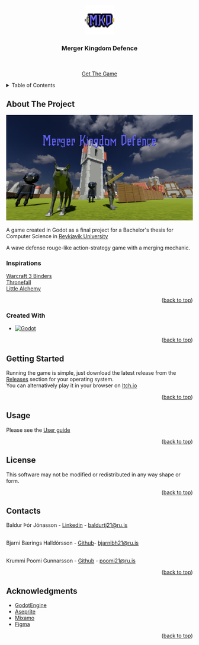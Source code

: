 <a id="readme-top"></a>

<!-- PROJECT LOGO -->
<br />
<div align="center">
  <a href="https://github.com/BaldurThor/Merger-Kingdom-Defence/releases">
    <img src="images/mkd-logo.png" alt="Logo" width="80" height="80">
  </a>

<h3 align="center">Merger Kingdom Defence</h3>

  <p align="center">
    <br />
    <br />
    <a href="https://github.com/BaldurThor/Merger-Kingdom-Defence/releases">Get The Game</a>
  </p>
</div>



<!-- TABLE OF CONTENTS -->
<details>
  <summary>Table of Contents</summary>
  <ol>
    <li>
      <a href="#about-the-project">About The Project</a>
      <ul>
        <li><a href="#inspirations">Inspirations</a></li>
        <li><a href="#created-with">Created With</a></li>
      </ul>
    </li>
    <li>
      <a href="#getting-started">Getting Started</a>
      <ul>
        <li><a href="#prerequisites">Prerequisites</a></li>
        <li><a href="#installation">Installation</a></li>
      </ul>
    </li>
    <li><a href="#usage">Usage</a></li>
    <li><a href="#license">License</a></li>
    <li><a href="#contact">Contact</a></li>
    <li><a href="#acknowledgments">Acknowledgments</a></li>
  </ol>
</details>



<!-- ABOUT THE PROJECT -->
## About The Project

<a href="https://github.com/BaldurThor/Merger-Kingdom-Defence/releases">
  <img src="images/MergerKingdomDefenceThumbnail.png" alt="Product Screenshot">
</a>

A game created in Godot as a final project for a Bachelor's thesis for Computer Science in [Reykjavík University](https://www.ru.is/)

A wave defense rouge-like action-strategy game with a merging mechanic.

### Inspirations

[Warcraft 3 Binders](https://www.hiveworkshop.com/threads/binders-v3-0-final.113756/)
<br />
[Thronefall](https://store.steampowered.com/app/2239150/Thronefall/)
<br />
[Little Alchemy](https://littlealchemy.com/)

<p align="right">(<a href="#readme-top">back to top</a>)</p>

### Created With

* [![Godot][Godot.org]][Godot-url]

<p align="right">(<a href="#readme-top">back to top</a>)</p>

<!-- GETTING STARTED -->
## Getting Started

Running the game is simple, just download the latest release from the [Releases](https://github.com/BaldurThor/Merger-Kingdom-Defence/releases) section for your operating system.<br/>You can alternatively play it in your browser on [Itch.io](https://baldurthor.itch.io/merger-kingdom-defence)

<p align="right">(<a href="#readme-top">back to top</a>)</p>

<!-- USAGE EXAMPLES -->
## Usage

Please see the [User guide](https://github.com/BaldurThor/Merger-Kingdom-Defence/blob/main/userguide.md)

<p align="right">(<a href="#readme-top">back to top</a>)</p>


<!-- LICENSE -->
## License

This software may not be modified or redistributed in any way shape or form.

<p align="right">(<a href="#readme-top">back to top</a>)</p>



<!-- CONTACT -->
## Contacts

Baldur Þór Jónasson - [Linkedin](https://www.linkedin.com/in/baldur-%C3%BE%C3%B3r-j%C3%B3nasson-60836128b/) - baldurtj21@ru.is <br/>
<br/>

Bjarni Bærings Halldórsson - [Github](https://github.com/bjarnibaerings)- bjarnibh21@ru.is <br/>
<br/>

Krummi Poomi Gunnarsson - [Github](https://github.com/Poomi777) - poomi21@ru.is

<p align="right">(<a href="#readme-top">back to top</a>)</p>



<!-- ACKNOWLEDGMENTS -->
## Acknowledgments

* [GodotEngine](https://godotengine.org/)
* [Aseprite](https://www.aseprite.org/)
* [Mixamo](https://www.mixamo.com/)
* [Figma](https://www.figma.com/)

<p align="right">(<a href="#readme-top">back to top</a>)</p>



<!-- MARKDOWN LINKS & IMAGES -->
[Godot.org]:  https://img.shields.io/badge/godotengine-white?style=for-the-badge&logo=godotengine
[Godot-url]: https://godotengine.org/
